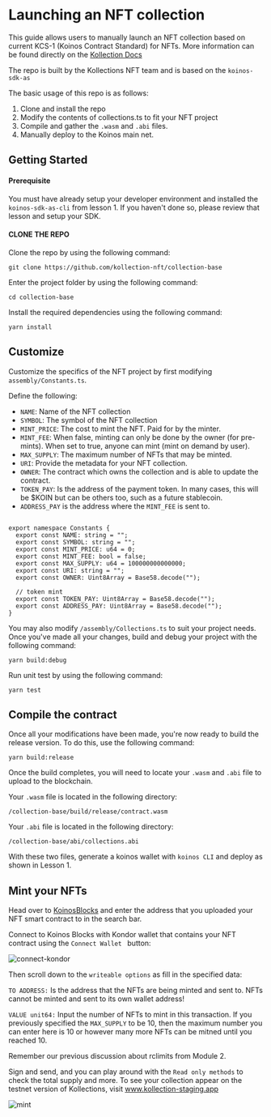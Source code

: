 # Launching an NFT collection

This guide allows users to manually launch an NFT collection based on current KCS-1 (Koinos Contract Standard) for NFTs. More information can be found directly on the [Kollection Docs](https://docs.kollection.app/docs/developers/intro)

The repo is built by the Kollections NFT team and is based on the `koinos-sdk-as`

The basic usage of this repo is as follows:

1. Clone and install the repo
2. Modify the contents of collections.ts to fit your NFT project
3. Compile and gather the `.wasm` and  `.abi` files.
4. Manually deploy to the Koinos main net.

## Getting Started

#### Prerequisite

You must have already setup your developer environment and installed the `koinos-sdk-as-cli` from lesson 1. If you haven't done so, please review that lesson and setup your SDK.

#### CLONE THE REPO

Clone the repo by using the following command:

```
git clone https://github.com/kollection-nft/collection-base
```

Enter the project folder by using the following command:

```
cd collection-base
```

Install the required dependencies using the following command:

```
yarn install
```

## Customize 

Customize the specifics of the NFT project by first modifying `assembly/Constants.ts`. 

Define the following:

- `NAME`: Name of the NFT collection
- `SYMBOL`: The symbol of the NFT collection
- `MINT_PRICE`: The cost to mint the NFT. Paid for by the minter.
- `MINT_FEE`: When false, minting can only be done by the owner (for pre-mints). When set to true, anyone can mint (mint on demand by user).
- `MAX_SUPPLY`: The maximum number of NFTs that may be minted.
- `URI`: Provide the metadata for your NFT collection.
- `OWNER`: The contract which owns the collection and is able to update the contract.
- `TOKEN_PAY`: Is the address of the payment token. In many cases, this will be $KOIN but can be others too, such as a future stablecoin.
- `ADDRESS_PAY` is the address where the `MINT_FEE` is sent to.

```import { Base58 } from "@koinos/sdk-as";

export namespace Constants {
  export const NAME: string = "";
  export const SYMBOL: string = "";
  export const MINT_PRICE: u64 = 0;
  export const MINT_FEE: bool = false;
  export const MAX_SUPPLY: u64 = 100000000000000;
  export const URI: string = "";
  export const OWNER: Uint8Array = Base58.decode("");

  // token mint
  export const TOKEN_PAY: Uint8Array = Base58.decode("");
  export const ADDRESS_PAY: Uint8Array = Base58.decode("");
}
```
You may also modify `/assembly/Collections.ts` to suit your project needs. Once you've made all your changes, build and debug your project with the following command:

```
yarn build:debug
```

Run unit test by using the following command:

```
yarn test
```

## Compile the contract

Once all your modifications have been made, you're now ready to build the release version. To do this, use the following command:

```
yarn build:release
```

Once the build completes, you will need to locate your `.wasm` and `.abi` file to upload to the blockchain.

Your `.wasm` file is located in the following directory:

```
/collection-base/build/release/contract.wasm
```
Your `.abi` file is located in the following directory:
```
/collection-base/abi/collections.abi
```

With these two files, generate a koinos wallet with `koinos CLI` and deploy as shown in Lesson 1.

## Mint your NFTs

Head over to [KoinosBlocks](http://koinosblocks.com) and enter the address that you uploaded your NFT smart contract to in the search bar.

Connect to Koinos Blocks with Kondor wallet that contains your NFT contract using the  `Connect Wallet ` button:

![connect-kondor](/images/connect-kondor.png "Connect Kondor")

Then scroll down to the `writeable options` as fill in the specified data:

`TO ADDRESS:` Is the address that the NFTs are being minted and sent to. NFTs cannot be minted and sent to its own wallet address!

`VALUE unit64:` Input the number of NFTs to mint in this transaction. If you previously specified the `MAX_SUPPLY` to be 10, then the maximum number you can enter here is 10 or however many more NFTs can be mitned until you reached 10.

Remember our previous discussion about rclimits from Module 2.

Sign and send, and you can play around with the `Read only methods` to check the total supply and more. To see your collection appear on the testnet version of Kollections, visit www.kollection-staging.app

![mint](/images/mint.png "Mint")